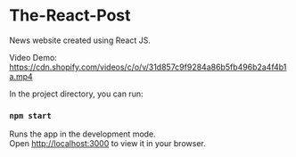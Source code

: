 # The-React-Post
News website created using React JS.

Video Demo: https://cdn.shopify.com/videos/c/o/v/31d857c9f9284a86b5fb496b2a4f4b1a.mp4


In the project directory, you can run:

### `npm start`

Runs the app in the development mode.\
Open [http://localhost:3000](http://localhost:3000) to view it in your browser.
